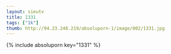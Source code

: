```yaml
--- 
layout: sieutv
title: 1331
tags: ["1k"]
thumb: http://94.23.248.219/absoluporn-1/image/002/1331.jpg
---
```

{% include absoluporn key="1331" %} 
